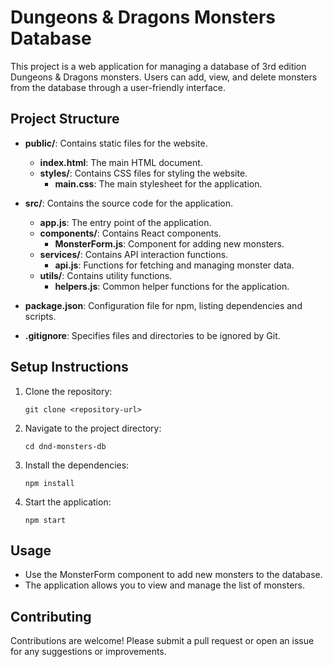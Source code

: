 # Dungeons & Dragons Monsters Database

This project is a web application for managing a database of 3rd edition Dungeons & Dragons monsters. Users can add, view, and delete monsters from the database through a user-friendly interface.

## Project Structure

- **public/**: Contains static files for the website.
  - **index.html**: The main HTML document.
  - **styles/**: Contains CSS files for styling the website.
    - **main.css**: The main stylesheet for the application.

- **src/**: Contains the source code for the application.
  - **app.js**: The entry point of the application.
  - **components/**: Contains React components.
    - **MonsterForm.js**: Component for adding new monsters.
  - **services/**: Contains API interaction functions.
    - **api.js**: Functions for fetching and managing monster data.
  - **utils/**: Contains utility functions.
    - **helpers.js**: Common helper functions for the application.

- **package.json**: Configuration file for npm, listing dependencies and scripts.

- **.gitignore**: Specifies files and directories to be ignored by Git.

## Setup Instructions

1. Clone the repository:
   ```
   git clone <repository-url>
   ```

2. Navigate to the project directory:
   ```
   cd dnd-monsters-db
   ```

3. Install the dependencies:
   ```
   npm install
   ```

4. Start the application:
   ```
   npm start
   ```

## Usage

- Use the MonsterForm component to add new monsters to the database.
- The application allows you to view and manage the list of monsters.

## Contributing

Contributions are welcome! Please submit a pull request or open an issue for any suggestions or improvements.